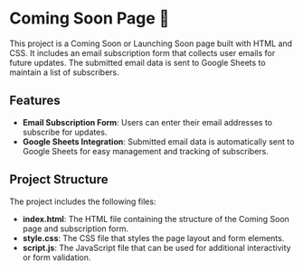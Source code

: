 # Coming Soon Page 🚀

This project is a Coming Soon or Launching Soon page built with HTML and CSS. It includes an email subscription form that collects user emails for future updates. The submitted email data is sent to Google Sheets to maintain a list of subscribers.

## Features
- **Email Subscription Form**: Users can enter their email addresses to subscribe for updates.
- **Google Sheets Integration**: Submitted email data is automatically sent to Google Sheets for easy management and tracking of subscribers.

## Project Structure
The project includes the following files:
- **index.html**: The HTML file containing the structure of the Coming Soon page and subscription form.
- **style.css**: The CSS file that styles the page layout and form elements.
- **script.js**: The JavaScript file that can be used for additional interactivity or form validation.